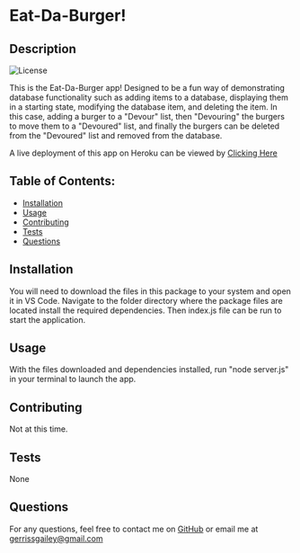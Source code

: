 # Eat-Da-Burger!
## Description
![License](https://img.shields.io/badge/License-None-blue.svg "License Badge")

This is the Eat-Da-Burger app! Designed to be a fun way of demonstrating database functionality such as adding items to a database, displaying them in a starting state, modifying the database item, and deleting the item. In this case, adding a burger to a "Devour" list, then "Devouring" the burgers to move them to a "Devoured" list, and finally the burgers can be deleted from the "Devoured" list and removed from the database. 

A live deployment of this app on Heroku can be viewed by [Clicking Here](https://calm-mesa-07477.herokuapp.com/)

## Table of Contents:
* [Installation](#installation)
* [Usage](#usage)
* [Contributing](#contributing)
* [Tests](#tests)
* [Questions](#questions)
## Installation
You will need to download the files in this package to your system and open it in VS Code. Navigate to the folder directory where the package files are located install the required dependencies. Then index.js file can be run to start the application. 

## Usage
With the files downloaded and dependencies installed, run "node server.js" in your terminal to launch the app.
## Contributing
Not at this time.
## Tests
None
## Questions
For any questions, feel free to contact me  on [GitHub](https://github.com/gerrissgailey) or email me at gerrissgailey@gmail.com